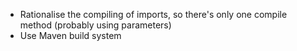 * Rationalise the compiling of imports, so there's only one compile method (probably using parameters)
* Use Maven build system